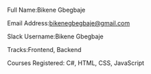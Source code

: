 Full Name:Bikene Gbegbaje

Email Address:bikenegbegbaje@gmail.com

Slack Username:Bikene Gbegbaje

Tracks:Frontend, Backend

Courses Registered: C#, HTML, CSS, JavaScript